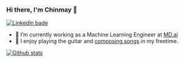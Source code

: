 <!--
**chinmaySinghal/chinmaySinghal** is a ✨ _special_ ✨ repository because its `README.md` (this file) appears on your GitHub profile.

Here are some ideas to get you started:

- 🔭 I’m currently working on ...
- 🌱 I’m currently learning ...
- 👯 I’m looking to collaborate on ...
- 🤔 I’m looking for help with ...
- 💬 Ask me about ...
- 📫 How to reach me: ...
- 😄 Pronouns: ...
- ⚡ Fun fact: ...
-->

### Hi there, I'm Chinmay 👋

[![LinkedIn bade](https://img.shields.io/badge/chinmaysinghal-0077B5?style=flat-square&logo=linkedin&logoColor=white)](https://www.linkedin.com/in/chinmaysinghal/)

- 🔭 I’m currently working as a Machine Learning Engineer at [MD.ai](MD.ai)
- :musical_note: I enjoy playing the guitar and [composing songs](https://soundcloud.com/chinmaysinghal) in my freetime.

[![Github stats](https://github-readme-stats.vercel.app/api?username=chinmaySinghal&show_icons=true&include_all_commits=true)](https://github.com/chinmaySinghal)
